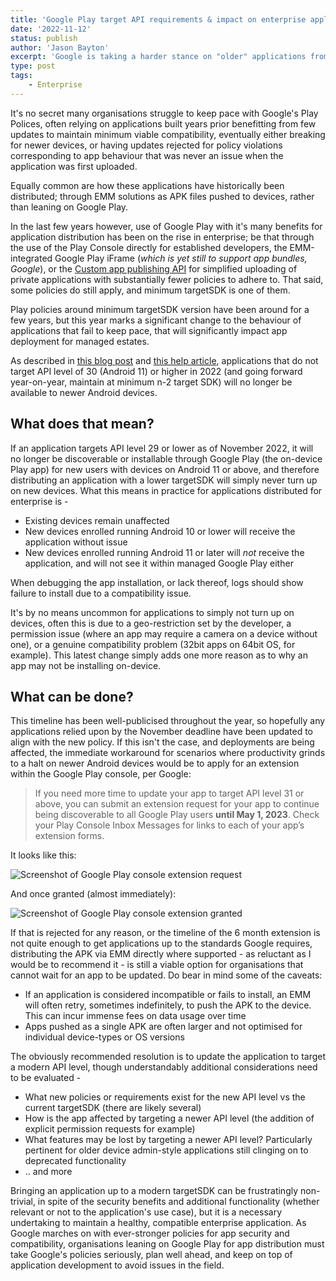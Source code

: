 ```yaml
---
title: 'Google Play target API requirements & impact on enterprise applications'
date: '2022-11-12'
status: publish
author: 'Jason Bayton'
excerpt: 'Google is taking a harder stance on "older" applications from 2022. For organisations with enterprise applications this is what you need to know.'
type: post
tags:
    - Enterprise
---
```

It's no secret many organisations struggle to keep pace with Google's Play Polices, often relying on applications built years prior benefitting from few updates to maintain minimum viable compatibility, eventually either breaking for newer devices, or having updates rejected for policy violations corresponding to app behaviour that was never an issue when the application was first uploaded.

Equally common are how these applications have historically been distributed; through EMM solutions as APK files pushed to devices, rather than leaning on Google Play. 

In the last few years however, use of Google Play with it's many benefits for application distribution has been on the rise in enterprise; be that through the use of the Play Console directly for established developers, the EMM-integrated Google Play iFrame (_which is yet still to support app bundles, Google_), or the [Custom app publishing API](https://developers.google.com/android/work/play/custom-app-api/get-started) for simplified uploading of private applications with substantially fewer policies to adhere to. That said, some policies do still apply, and minimum targetSDK is one of them.

Play policies around minimum targetSDK version have been around for a few years, but this year marks a significant change to the behaviour of applications that fail to keep pace, that will significantly impact app deployment for managed estates.

As described in [this blog post](https://android-developers.googleblog.com/2022/04/expanding-plays-target-level-api-requirements-to-strengthen-user-security.html) and [this help article](https://support.google.com/googleplay/android-developer/answer/11926878), applications that do not target API level of 30 (Android 11) or higher in 2022 (and going forward year-on-year, maintain at minimum n-2 target SDK) will no longer be available to newer Android devices. 

## What does that mean?

If an application targets API level 29 or lower as of November 2022, it will no longer be discoverable or installable through Google Play (the on-device Play app) for new users with devices on Android 11 or above, and therefore distributing an application with a lower targetSDK will simply never turn up on new devices. What this means in practice for applications distributed for enterprise is -

- Existing devices remain unaffected
- New devices enrolled running Android 10 or lower will receive the application without issue
- New devices enrolled running Android 11 or later will _not_ receive the application, and will not see it within managed Google Play either

When debugging the app installation, or lack thereof, logs should show failure to install due to a compatibility issue. 

It's by no means uncommon for applications to simply not turn up on devices, often this is due to a geo-restriction set by the developer, a permission issue (where an app may require a camera on a device without one), or a genuine compatibility problem (32bit apps on 64bit OS, for example). This latest change simply adds one more reason as to why an app may not be installing on-device.

## What can be done?

This timeline has been well-publicised throughout the year, so hopefully any applications relied upon by the November deadline have been updated to align with the new policy. If this isn't the case, and deployments are being affected, the immediate workaround for scenarios where productivity grinds to a halt on newer Android devices would be to apply for an extension within the Google Play console, per Google:

> If you need more time to update your app to target API level 31 or above, you can submit an extension request for your app to continue being discoverable to all Google Play users **until May 1, 2023**. Check your Play Console Inbox Messages for links to each of your app’s extension forms.

It looks like this: 

![Screenshot of Google Play console extension request](https://cdn.bayton.org/uploads/2022/11/Screenshot2022-11-12at00.38.21.png)

And once granted (almost immediately):

![Screenshot of Google Play console extension granted](https://cdn.bayton.org/uploads/2022/11/Screenshot2022-11-12at00.48.09.png)

If that is rejected for any reason, or the timeline of the 6 month extension is not quite enough to get applications up to the standards Google requires, distributing the APK via EMM directly where supported - as reluctant as I would be to recommend it - is still a viable option for organisations that cannot wait for an app to be updated. Do bear in mind some of the caveats: 

- If an application is considered incompatible or fails to install, an EMM will often retry, sometimes indefinitely, to push the APK to the device. This can incur immense fees on data usage over time
- Apps pushed as a single APK are often larger and not optimised for individual device-types or OS versions

The obviously recommended resolution is to update the application to target a modern API level, though understandably additional considerations need to be evaluated -

- What new policies or requirements exist for the new API level vs the current targetSDK (there are likely several)
- How is the app affected by targeting a newer API level (the addition of explicit permission requests for example)
- What features may be lost by targeting a newer API level? Particularly pertinent for older device admin-style applications still clinging on to deprecated functionality
- .. and more

Bringing an application up to a modern targetSDK can be frustratingly non-trivial, in spite of the security benefits and additional functionality (whether relevant or not to the application's use case), but it is a necessary undertaking to maintain a healthy, compatible enterprise application. As Google marches on with ever-stronger policies for app security and compatibility, organisations leaning on Google Play for app distribution must take Google's policies seriously, plan well ahead, and keep on top of application development to avoid issues in the field.
